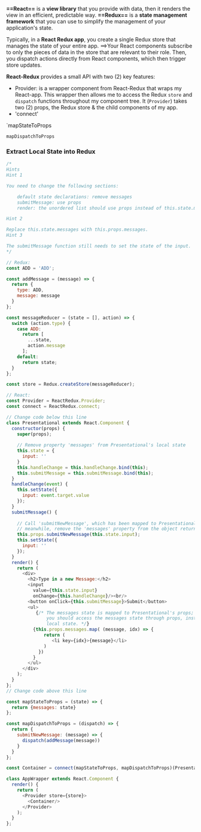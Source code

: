 **==React==** is a **view library** that you provide with data, then it renders the view in an efficient, predictable way.
**==Redux==** is a **state management framework** that you can use to simplify the management of your application's state.

Typically, in a **React Redux app**, you create a single Redux store that manages the state of your entire app.
==>Your React components subscribe to only the pieces of data in the store that are relevant to their role.
     Then, you dispatch actions directly from React components, which then trigger store updates.

**React-Redux** provides a small API with two (2) key features:
-  Provider: is a wrapper component from React-Redux that wraps my React-app.
    This wrapper then allows me to access the Redux `store` and `dispatch` functions throughout my component tree.
    It (`Provider`) takes two (2) props, the Redux store & the child components of my app.
- 'connect'

`mapStateToProps

`mapDispatchToProps`

### Extract Local State into Redux
```javaScript
/*
Hints
Hint 1

You need to change the following sections:

    default state declarations: remove messages
    submitMessage: use props
    render: the unordered list should use props instead of this.state.messages

Hint 2

Replace this.state.messages with this.props.messages.
Hint 3

The submitMessage function still needs to set the state of the input.
*/

// Redux:
const ADD = 'ADD';

const addMessage = (message) => {
  return {
    type: ADD,
    message: message
  }
};

const messageReducer = (state = [], action) => {
  switch (action.type) {
    case ADD:
      return [
        ...state,
        action.message
      ];
    default:
      return state;
  }
};

const store = Redux.createStore(messageReducer);

// React:
const Provider = ReactRedux.Provider;
const connect = ReactRedux.connect;

// Change code below this line
class Presentational extends React.Component {
  constructor(props) {
    super(props);
    
    // Remove property 'messages' from Presentational's local state
    this.state = {
      input: ''
    }
    this.handleChange = this.handleChange.bind(this);
    this.submitMessage = this.submitMessage.bind(this);
  }
  handleChange(event) {
    this.setState({
      input: event.target.value
    });
  }
  submitMessage() {
  
    // Call 'submitNewMessage', which has been mapped to Presentational's props, with a new message;
    // meanwhile, remove the 'messages' property from the object returned by this.setState().
    this.props.submitNewMessage(this.state.input);
    this.setState({
      input: ''
    });
  }
  render() {
    return (
      <div>
        <h2>Type in a new Message:</h2>
        <input
          value={this.state.input}
          onChange={this.handleChange}/><br/>
        <button onClick={this.submitMessage}>Submit</button>
        <ul>
           {/* The messages state is mapped to Presentational's props; therefore, when rendering,
               you should access the messages state through props, instead of Presentational's
               local state. */}
          {this.props.messages.map( (message, idx) => {
              return (
                 <li key={idx}>{message}</li>
              )
            })
          }
        </ul>
      </div>
    );
  }
};
// Change code above this line

const mapStateToProps = (state) => {
  return {messages: state}
};

const mapDispatchToProps = (dispatch) => {
  return {
    submitNewMessage: (message) => {
      dispatch(addMessage(message))
    }
  }
};

const Container = connect(mapStateToProps, mapDispatchToProps)(Presentational);

class AppWrapper extends React.Component {
  render() {
    return (
      <Provider store={store}>
        <Container/>
      </Provider>
    );
  }
};
```